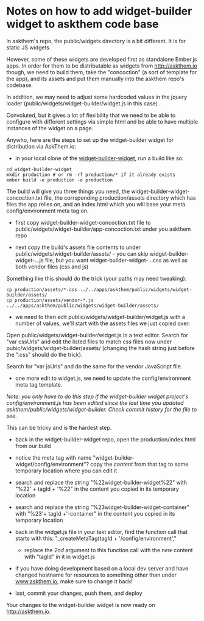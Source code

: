 # Notes on how to add widget-builder widget to askthem code base

In askthem's repo, the public/widgets directory is a bit different. It is for
static JS widgets.

However, some of these widgets are developed first as standalone Ember.js apps.
In order for them to be distributable as widgets from http://askthem.io though,
we need to build them, take the "concoction" (a sort of template for the app),
and its assets and put them manually into the askthem repo's codebase.

In addition, we may need to adjust some hardcoded values in the  jquery loader
(public/widgets/widget-builder/widget.js in this case) .

Convoluted, but it gives a lot of flexibility that we need to be able to
configure with different settings via simple html and be able to have multiple
instances of the widget on a page.

Anywho, here are the steps to set up the widget-builder widget for distribution
via AskThem.io:

* in your local clone of the [widget-builder-widget](https://github.com/opengovernment/widget-builder-widget), run a build like so:

```
cd widget-builder-widget
mkdir production # or rm -rf production/* if it already exists
ember build -e production -o production
```

 The build will give you three things you need, the
 widget-builder-widget-concoction.txt file, the corrsponding production/assets
 directory which has files the app relies on, and an index.html which
 you will base your meta config/environment meta tag on.

* first copy widget-builder-widget-concoction.txt file to
public/widgets/widget-builder/app-concoction.txt under you askthem repo

* next copy the build's assets file contents to under
public/widgets/widget-builder/assets/ - you can skip widget-builder-widget-...js file, but you want
widget-builder-widget-...css as well as both vendor files (css and js)

Something like this should do the trick (your paths may need tweaking):
```
cp production/assets/*.css ../../apps/askthem/public/widgets/widget-builder/assets/
cp production/assets/vendor-*.js ../../apps/askthem/public/widgets/widget-builder/assets/
```

* we need to then edit public/widgets/widget-builder/widget.js with a number of values,
we'll start with the assets files we just copied over:

Open public/widgets/widget-builder/widget.js in a text editor. Search for "var cssUrls"
and edit the listed files to match css files now under
pubic/widgets/widget-builder/assets/ (changing the hash string just before the ".css"
should do the trick).

Search for "var jsUrls" and do the same for the vendor JavaScript file.

* one more edit to widget.js, we need to update the config/environment meta tag
template.

_Note:_ *you only have to do this step if the widget-builder widget project's
config/environment.js has been edited since the last time you updated
askthem/public/widgets/widget-builder. Check commit history for the file to see.*

This can be tricky and is the hardest step.
  * back in the widget-builder-widget repo, open the production/index.html from our build
  * notice the meta tag with name "widget-builder-widget/config/environment"? copy the *content*
  from that tag to some temporary location where you can edit it
  * search and replace the string "%22widget-builder-widget%22" with "%22' + tagId + '%22" in
  the content you copied in its temporary location
  * search and replace the string "%23widget-builder-widget-container" with
   "%23'+ tagId +'-container" in the content you copied in its temporary location
* back in the widget.js file in your text editor, find the function call that starts with this:
  "_createMetaTag(tagId + '/config/environment',"
  * replace the *2nd* argument to this function call with the *new* content with
  "tagId" in it in widget.js

* if you have doing development based on a local dev server and have
  changed hostname for resources to something other than under
  www.askthem.io, make sure to change it back!

* last, commit your changes, push them, and deploy

Your changes to the widget-builder widget is now ready on http://askthem.io.
